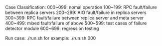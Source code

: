 <!--
  ~ Licensed to the Apache Software Foundation (ASF) under one
  ~ or more contributor license agreements.  See the NOTICE file
  ~ distributed with this work for additional information
  ~ regarding copyright ownership.  The ASF licenses this file
  ~ to you under the Apache License, Version 2.0 (the
  ~ "License"); you may not use this file except in compliance
  ~ with the License.  You may obtain a copy of the License at
  ~
  ~   http://www.apache.org/licenses/LICENSE-2.0
  ~
  ~ Unless required by applicable law or agreed to in writing,
  ~ software distributed under the License is distributed on an
  ~ "AS IS" BASIS, WITHOUT WARRANTIES OR CONDITIONS OF ANY
  ~ KIND, either express or implied.  See the License for the
  ~ specific language governing permissions and limitations
  ~ under the License.
-->

Case Classification:
  000~099: nomal operation
  100~199: RPC fault/failure between replica servers
  200~299: AIO fault/failure in replica servers
  300~399: RPC fault/failure between replica server and meta server
  400~499: mixed fault/failure of above
  500~599: test cases of failure detector module
  600~699: regression testing

Run case:
  ./run.sh <case-id>
for example:
  ./run.sh 000
